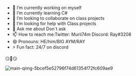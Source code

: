 - 🔭 I’m currently working on myself
- 🌱 I’m currently learning C#
- 👯 I’m looking to collaborate on class projects
- 🤔 I’m looking for help with Class projects
- 💬 Ask me about Don´t ask 
- 📫 How to reach me:Twitter: Murii74m Discord: Ray#3208
- 😄 Pronouns: HE/him/BIG AYM/RAY
- ⚡ Fun fact: 24/7 on discord 

:smirk::purple_heart::smirk:

![main-qimg-5bcef5e52796f74d61354f72fc609ae9]([https://user-images.githubusercontent.com/94465437/185073843-4aac47e5-6c00-4606-94f2-58ed1d13ff4e.gif](https://i.pinimg.com/originals/a5/77/a7/a577a7e0ad09110f9b9826bbc2188f39.gif))








